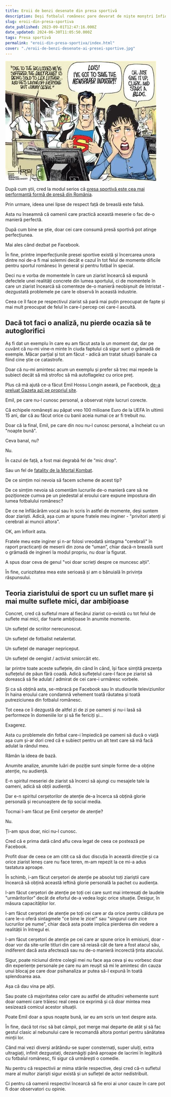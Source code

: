 ```yaml
---
title: Eroii de benzi desenate din presa sportivă
description: Deși fotbalul românesc pare devorat de niște monștri înfiorători, ziaristul sportiv nu cedează în fața asaltului lacom al acestora bla-bla, bla-blum
slug: eroii-din-presa-sportiva
date_published: 2023-09-01T12:47:16.000Z
date_updated: 2024-06-30T11:05:50.000Z
tags: Presa sportivă
permalink: "eroii-din-presa-sportiva/index.html"
cover: "./eroii-de-benzi-desenate-ai-presei-sportive.jpg"
---
```


![Caricatură inspirată de benzile desenate Superman](./eroii-de-benzi-desenate-ai-presei-sportive.jpg)

După cum știi, cred la modul serios că [presa sportivă este cea mai performantă formă de presă din România](https://www.cameravar.ro/suprematia-presei-sportive/).

Prin urmare, ideea unei lipse de respect față de breaslă este falsă.

Asta nu înseamnă că oamenii care practică această meserie o fac de-o manieră perfectă.

După cum bine se știe, doar cei care consumă presă sportivă pot atinge perfecțiunea.

Mai ales când dezbat pe Facebook.

În fine, printre imperfecțiunile presei sportive există și încercarea unora dintre noi de-a fi mai solemni decât e cazul în tot felul de momente dificile pentru sportul românesc în general și pentru fotbal în special.

Deci nu e vorba de momentele în care un ziarist încearcă să expună defectele unei realități concrete din lumea sportului, ci de momentele în care un ziarist încearcă să comenteze de-o manieră neobișnuit de întristat - dezgustată problemele pe care le observă în această industrie.

Ceea ce îl face pe respectivul ziarist să pară mai puțin preocupat de fapte și mai mult preocupat de felul în care-l percep cei care-l ascultă.

## Dacă tot faci o analiză, nu pierde ocazia să te autoglorifici

Aș fi dat un exemplu în care eu am făcut asta la un moment dat, dar pe cuvânt că nu-mi vine-n minte în ciuda faptului că sigur sunt o grămadă de exemple. Măcar parțial și tot am făcut -  adică am tratat situații banale ca fiind cine știe ce catastrofe.

Doar că nu-mi amintesc acum un exemplu și prefer să trec mai repede la subiect decât să mă strofoc să mă autoflagelez cu orice preț.

Plus că mă ajută ce-a făcut Emil Hossu Longin aseară, pe Facebook, [de-a preluat Gazeta azi pe propriul site](https://www.gsp.ro/international/conference-league/romania-e-out-din-europa-emil-hossu-longin-709722.html).

Emil, pe care nu-l cunosc personal, a observat niște lucruri corecte.

Că echipele românești au păpat vreo 100 milioane Euro de la UEFA în ultimii 15 ani, dar că au făcut orice cu banii aceia numai ce ar fi trebuit nu.

Doar că la final, Emil, pe care din nou nu-l cunosc personal, a încheiat cu un "noapte bună".

Ceva banal, nu?

Nu.

În cazul de față, a fost mai degrabă fel de "mic drop".

Sau un fel de [fatality de la Mortal Kombat](https://www.youtube.com/watch?v=8V2AVDCakvY).

De ce simțim noi nevoia să facem scheme de acest tip?

De ce simțim nevoia să comentăm lucrurile de-o manieră care să ne poziționeze cumva pe un piedestal al eroului care expune impostura din lumea fotbalului românesc?

De ce ne înflăcărăm vocal sau în scris în astfel de momente, deși suntem doar ziariști. Adică, așa cum ar spune fratele meu inginer - "privitori atenți și cerebrali ai muncii altora".

OK, am înflorit asta.

Fratele meu este inginer și n-ar folosi vreodată sintagma "cerebrali" în  raport practicanți de meserii din zona de “uman”, chiar dacă-n breaslă sunt o grămadă de ingineri la modul propriu, nu doar la figurat.

A spus doar ceva de genul "voi doar scrieți despre ce muncesc alții".

În fine, curiozitatea mea este serioasă și am o bănuială în privința răspunsului.

## Teoria ziaristului de sport cu un suflet mare și mai multe suflete mici, dar ambițioase

Concret, cred că  sufletul mare al fiecărui ziarist co-există cu tot felul de suflete mai mici, dar foarte ambițioase în anumite momente.

Un suflețel de scriitor nerecunoscut.

Un suflețel de fotbalist netalentat.

Un suflețel de manager nepriceput.

Un suflețel de oengist / activist smiorcăit etc.

Iar printre toate aceste suflețele, din când în când, își face simțită prezența suflețelul de păun fără coadă. Adică suflețelul care-l face pe ziarist să dorească să fie adulat / admirat de cei care-i urmăresc vorbele.

Și ca să obțină asta, se-mbracă pe Facebook sau în studiourile televiziunilor în haina eroului care condamnă vehement toată răutatea și toată putreziciunea din fotbalul românesc.

Tot ceea ce îi dezgustă de altfel zi de zi pe oameni și nu-i lasă să performeze în domeniile lor și să fie fericiți și...

Exagerez.

Asta cu problemele din fotbal care-i împiedică pe oameni să ducă o viață așa cum și-ar dori cred că e subiect pentru un alt text care să mă facă adulat la rândul meu.

Rămân la ideea de bază.

Anumite analize, anumite luări de poziție sunt simple forme de-a obține atenție, nu audiență.

E-n spiritul meseriei de ziarist să încerci să ajungi cu mesajele tale la oameni, adică să obții audiență.

Dar e-n spiritul cerșetorilor de atenție de-a încerca să obțină glorie personală și recunoaștere de tip social media.

Tocmai l-am făcut pe Emil cerșetor de atenție?

Nu.

Ți-am spus doar, nici nu-l cunosc.

Cred că e prima dată când aflu ceva legat de ceea ce postează pe Facebook.

Profit doar de ceea ce am citit ca să duc discuția în această direcție și ca orice ziarist leneș care nu face teren, m-am repezit la ce mi-a adus tastatura aproape.

În schimb, i-am făcut cerșetori de atenție pe absolut toți ziariștii care încearcă să obțină această ieftină glorie personală la pachet cu audiența.

I-am făcut cerșetori de atenție pe toți cei care sunt mai interesați de laudele "urmăritorilor" decât de efortul de-a vedea logic orice situație. Desigur, în măsura capacităților lor.

I-am făcut cerșetori de atenție pe toți cei care ar da orice pentru căldura pe care le-o oferă sintagmele "ce bine le zice!" sau "singurul care zice lucrurilor pe nume", chiar dacă asta poate implica pierderea din vedere a realității în întregul ei.

I-am făcut cerșetori de atenție pe cei care ar spune orice în emisiuni, doar - doar vor da site-urile titluri din care să reiasă cât de tare a fost atacul său, indiferent dacă asta afectează sau nu de-o manieră incorectă ținta atacului.

Sigur, poate niciunul dintre colegii mei nu face așa ceva și eu vorbesc doar din experiențe personale pe care nu am reușit să mi le amintesc din cauza unui blocaj pe care doar psihanaliza ar putea să-l expună în toată splendoarea asa.

Așa că dau vina pe alții.

Sau poate că majoritatea celor care au astfel de atitudini vehemente sunt doar oameni care trăiesc real ceea ce exprimă și că doar mintea mea sesizează comicul acestor situații.

Poate Emil doar a spus noapte bună, iar eu am scris un text despre asta.

În fine, dacă tot risc să bat câmpii, pot merge mai departe de atât și să fac gestul clasic al nebunului care le recomandă altora ponturi pentru sănătatea minții lor.

Când mai vezi diverși arătându-se super consternați, super uluiți, extra ultragiați, infinit dezgustați, dezamăgiți până aproape de lacrimi în legătură cu fotbalul românesc, fii sigur că urmărești o comedie.

Nu pentru că respectivii ar mima stările respective, deși cred că-n sufletul mare al multor ziariști sigur există și un suflețel de actor nedistribuit.

Ci pentru că oamenii respectivi încearcă să fie eroi ai unor cauze în care pot fi doar observatori cu opinie.
